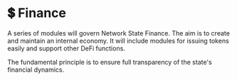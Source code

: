 # 💲 Finance

A series of modules will govern Network State Finance. The aim is to create and maintain an internal economy. It will include modules for issuing tokens easily and support other DeFi functions.

The fundamental principle is to ensure full transparency of the state's financial dynamics.

